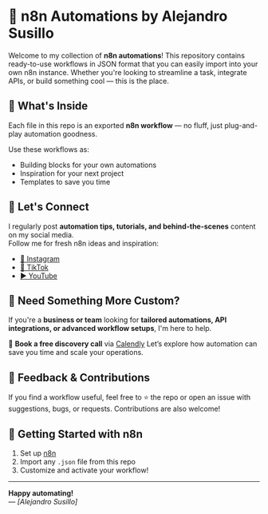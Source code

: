 # 🤖 n8n Automations by Alejandro Susillo

Welcome to my collection of **n8n automations**! This repository contains ready-to-use workflows in JSON format that you can easily import into your own n8n instance. Whether you're looking to streamline a task, integrate APIs, or build something cool — this is the place.


## 📂 What's Inside

Each file in this repo is an exported **n8n workflow** — no fluff, just plug-and-play automation goodness.

Use these workflows as:
- Building blocks for your own automations
- Inspiration for your next project
- Templates to save you time


## 📲 Let's Connect

I regularly post **automation tips, tutorials, and behind-the-scenes** content on my social media.  
Follow me for fresh n8n ideas and inspiration:

- [📸 Instagram](https://www.instagram.com/asusrid)
- [🎵 TikTok](https://www.tiktok.com/@asusrid)
- [▶️ YouTube](https://www.youtube.com/@asusrid)


## 🧠 Need Something More Custom?

If you're a **business or team** looking for **tailored automations, API integrations, or advanced workflow setups**, I'm here to help.

📅 **Book a free discovery call** via [Calendly](https://calendly.com/asusrid)
Let’s explore how automation can save you time and scale your operations.


## 💬 Feedback & Contributions

If you find a workflow useful, feel free to ⭐ the repo or open an issue with suggestions, bugs, or requests. Contributions are also welcome!


## 🚀 Getting Started with n8n

1. Set up [n8n](https://n8n.io/)
2. Import any `.json` file from this repo
3. Customize and activate your workflow!

---

**Happy automating!**  
_— [Alejandro Susillo]_
